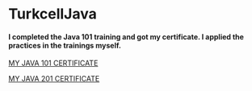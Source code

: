 # TurkcellJava

#### I completed the Java 101 training and got my certificate. I applied the practices in the trainings myself.

[MY JAVA 101 CERTIFICATE](https://gelecegiyazanlar.turkcell.com.tr/kisi/belge/erturultekin/Java/101)

[MY JAVA 201 CERTIFICATE](https://gelecegiyazanlar.turkcell.com.tr/kisi/belge/erturultekin/Java/201)
